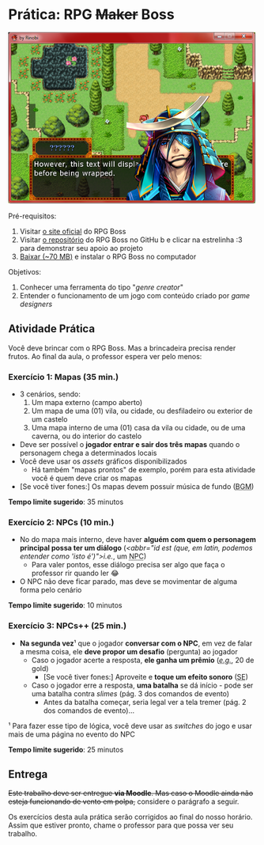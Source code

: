 # Prática: RPG ~~Maker~~ Boss

![](images/rpgboss.png)

Pré-requisitos:
  1. Visitar [o site oficial][site] do RPG Boss
  1. Visitar [o repositório][repo] do RPG Boss no GitHu
  b e clicar na estrelinha :3 para demonstrar seu apoio ao projeto
  1. [Baixar (~70 MB)][dl] e instalar o RPG Boss no computador

Objetivos:
  1. Conhecer uma ferramenta do tipo "_genre creator_"
  1. Entender o funcionamento de um jogo com conteúdo criado por _game designers_


## Atividade Prática

Você deve brincar com o RPG Boss. Mas a brincadeira precisa render frutos. Ao final da aula, o professor espera ver pelo menos:

### Exercício 1: Mapas (35 min.)

- 3 cenários, sendo:
  1. Um mapa externo (campo aberto)
  1. Um mapa de uma (01) vila, ou cidade, ou desfiladeiro ou exterior de um castelo
  1. Uma mapa interno de uma (01) casa da vila ou cidade, ou de uma caverna, ou do interior do castelo
- Deve ser possível o **jogador entrar e sair dos três mapas** quando o personagem chega a determinados locais
- Você deve usar os _assets_ gráficos disponibilizados
  - Há também "mapas prontos" de exemplo, porém para esta   atividade você é quem deve criar os mapas
- [Se você tiver fones:] Os mapas devem possuir música de fundo (<abbr title="Background Music">BGM</abbr>)

**Tempo limite sugerido**: 35 minutos

### Exercício 2: NPCs (10 min.)

- No do mapa mais interno, deve haver **alguém com quem o personagem principal possa ter um diálogo** (_<abbr="id est (que, em latin, podemos entender como 'isto é')">i.e.</abbr>_, um <abbr title="Non-player Character">NPC</abbr>)
  - Para valer pontos, esse diálogo precisa ser algo que faça o professor rir quando ler :joy:
- O NPC não deve ficar parado, mas deve se movimentar de alguma forma pelo cenário

**Tempo limite sugerido**: 10 minutos

### Exercício 3: NPCs++ (25 min.)

- **Na segunda vez**¹ que o jogador **conversar com o NPC**, em vez de falar a mesma coisa, ele **deve propor um desafio** (pergunta) ao jogador
  - Caso o jogador acerte a resposta, **ele ganha um prêmio** (_<abbr title="exempli gratia (que, em latin, podemos entender como 'por exemplo')">e.g.</abbr>_, 20 de gold)
    - [Se você tiver fones:] Aproveite e **toque um efeito sonoro** (<abbr title="Sound Effect">SE</abbr>)
  - Caso o jogador erre a resposta, **uma batalha** se dá início - pode ser uma batalha contra _slimes_ (pág. 3 dos comandos de evento)
    - Antes da batalha começar, seria legal ver a tela tremer (pág. 2 dos comandos de evento)...

¹ Para fazer esse tipo de lógica, você deve usar as _switches_ do jogo e usar mais de uma página no evento do NPC

**Tempo limite sugerido**: 25 minutos

## Entrega

~~Este trabalho deve ser entregue **via Moodle**. Mas caso o Moodle ainda não esteja funcionando de vento em polpa,~~ considere o parágrafo a seguir.

Os exercícios desta aula prática serão corrigidos ao final do nosso horário. Assim que estiver pronto, chame o professor para que possa ver seu trabalho.


[site]: http://rpgboss.com
[repo]: https://github.com/rpgboss/rpgboss
[dl]: https://github.com/rpgboss/rpgboss/releases

